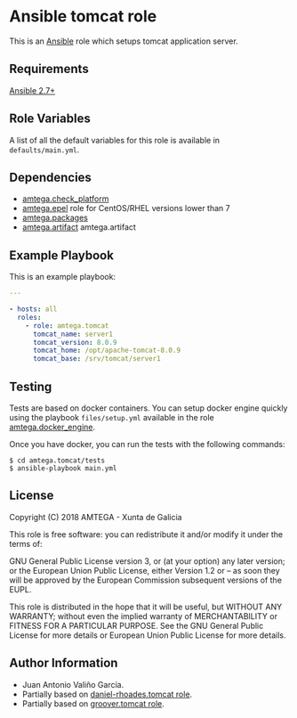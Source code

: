 # Ansible tomcat role

This is an [Ansible](http://www.ansible.com) role which setups tomcat application server.

## Requirements

[Ansible 2.7+](http://docs.ansible.com/ansible/latest/intro_installation.html)

## Role Variables

A list of all the default variables for this role is available in `defaults/main.yml`.

## Dependencies

- [amtega.check_platform](https://galaxy.ansible.com/amtega/check_platform)
- [amtega.epel](https://galaxy.ansible.com/amtega/epel) role for CentOS/RHEL versions lower than 7
- [amtega.packages](https://galaxy.ansible.com/amtega/packages)
- [amtega.artifact](https://galaxy.ansible.com/amtega/artifact) amtega.artifact

## Example Playbook

This is an example playbook:

```yaml
---

- hosts: all
  roles:
    - role: amtega.tomcat
      tomcat_name: server1
      tomcat_version: 8.0.9
      tomcat_home: /opt/apache-tomcat-8.0.9
      tomcat_base: /srv/tomcat/server1
```

## Testing

Tests are based on docker containers. You can setup docker engine quickly using the playbook `files/setup.yml` available in the role [amtega.docker_engine](https://galaxy.ansible.com/amtega/docker_engine).

Once you have docker, you can run the tests with the following commands:

```shell
$ cd amtega.tomcat/tests
$ ansible-playbook main.yml
```

## License

Copyright (C) 2018 AMTEGA - Xunta de Galicia

This role is free software: you can redistribute it and/or modify it under the terms of:

GNU General Public License version 3, or (at your option) any later version; or the European Union Public License, either Version 1.2 or – as soon they will be approved by the European Commission ­subsequent versions of the EUPL.

This role is distributed in the hope that it will be useful, but WITHOUT ANY WARRANTY; without even the implied warranty of MERCHANTABILITY or FITNESS FOR A PARTICULAR PURPOSE.  See the GNU General Public License for more details or European Union Public License for more details.

## Author Information

- Juan Antonio Valiño García.
- Partially based on [daniel-rhoades.tomcat role](https://galaxy.ansible.com/daniel-rhoades/tomcat).
- Partially based on [groover.tomcat role](https://galaxy.ansible.com/groover/tomcat).
